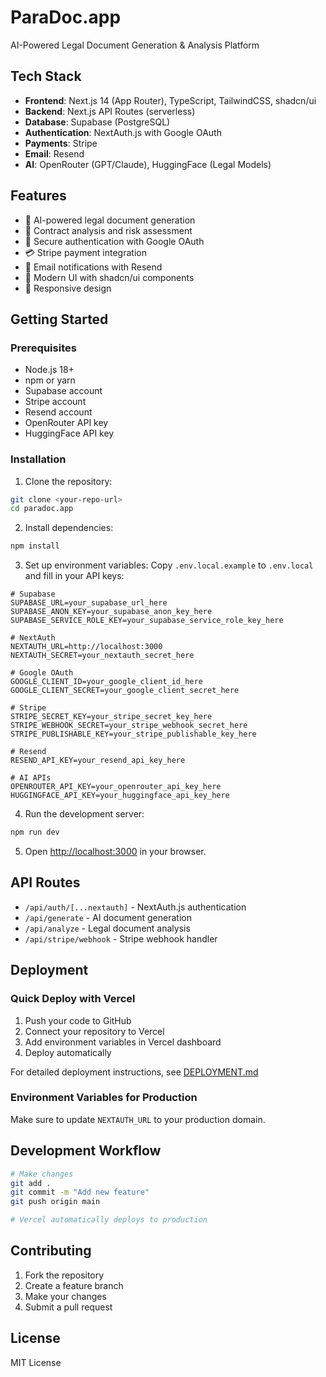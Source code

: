 # ParaDoc.app

AI-Powered Legal Document Generation & Analysis Platform

## Tech Stack

- **Frontend**: Next.js 14 (App Router), TypeScript, TailwindCSS, shadcn/ui
- **Backend**: Next.js API Routes (serverless)
- **Database**: Supabase (PostgreSQL)
- **Authentication**: NextAuth.js with Google OAuth
- **Payments**: Stripe
- **Email**: Resend
- **AI**: OpenRouter (GPT/Claude), HuggingFace (Legal Models)

## Features

- 🤖 AI-powered legal document generation
- 📄 Contract analysis and risk assessment
- 🔐 Secure authentication with Google OAuth
- 💳 Stripe payment integration
- 📧 Email notifications with Resend
- 🎨 Modern UI with shadcn/ui components
- 📱 Responsive design

## Getting Started

### Prerequisites

- Node.js 18+ 
- npm or yarn
- Supabase account
- Stripe account
- Resend account
- OpenRouter API key
- HuggingFace API key

### Installation

1. Clone the repository:
```bash
git clone <your-repo-url>
cd paradoc.app
```

2. Install dependencies:
```bash
npm install
```

3. Set up environment variables:
Copy `.env.local.example` to `.env.local` and fill in your API keys:

```env
# Supabase
SUPABASE_URL=your_supabase_url_here
SUPABASE_ANON_KEY=your_supabase_anon_key_here
SUPABASE_SERVICE_ROLE_KEY=your_supabase_service_role_key_here

# NextAuth
NEXTAUTH_URL=http://localhost:3000
NEXTAUTH_SECRET=your_nextauth_secret_here

# Google OAuth
GOOGLE_CLIENT_ID=your_google_client_id_here
GOOGLE_CLIENT_SECRET=your_google_client_secret_here

# Stripe
STRIPE_SECRET_KEY=your_stripe_secret_key_here
STRIPE_WEBHOOK_SECRET=your_stripe_webhook_secret_here
STRIPE_PUBLISHABLE_KEY=your_stripe_publishable_key_here

# Resend
RESEND_API_KEY=your_resend_api_key_here

# AI APIs
OPENROUTER_API_KEY=your_openrouter_api_key_here
HUGGINGFACE_API_KEY=your_huggingface_api_key_here
```

4. Run the development server:
```bash
npm run dev
```

5. Open [http://localhost:3000](http://localhost:3000) in your browser.

## API Routes

- `/api/auth/[...nextauth]` - NextAuth.js authentication
- `/api/generate` - AI document generation
- `/api/analyze` - Legal document analysis
- `/api/stripe/webhook` - Stripe webhook handler

## Deployment

### Quick Deploy with Vercel

1. Push your code to GitHub
2. Connect your repository to Vercel
3. Add environment variables in Vercel dashboard
4. Deploy automatically

For detailed deployment instructions, see [DEPLOYMENT.md](./DEPLOYMENT.md)

### Environment Variables for Production

Make sure to update `NEXTAUTH_URL` to your production domain.

## Development Workflow

```bash
# Make changes
git add .
git commit -m "Add new feature"
git push origin main

# Vercel automatically deploys to production
```

## Contributing

1. Fork the repository
2. Create a feature branch
3. Make your changes
4. Submit a pull request

## License

MIT License
